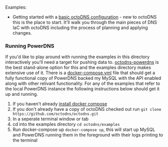 Examples:

* Getting started with a [basic octoDNS configuration](basic/) - new to octoDNS
  this is the place to start. It'll walk you through the main pieces of DNS IaC
  with octoDNS including the process of planning and applying changes.

### Running PowerDNS

If you'd like to play around with running the examples in this directory
interactively you'll need a target for pushing data to.
[octodns-powerdns](https://github.com/octodns/octodns-powerdns) is the best
stand-alone option for this and the examples directory makes extensive use of
it. There is a [docker-compose.yml](docker-compose.yml) file that should get a
fully functional copy of PowerDNS backed my MySQL with the API enabled along
with other relivant functionality. For any of the examples that refer to the
local PowerDNS instance the following instructions below should get it up and
running.

1. If you haven't already [install docker compose](https://docs.docker.com/compose/install/)
1. If you don't already have a copy of octoDNS checked out run `git clone https://github.com/octodns/octodns.git`
1. In a seperate terminal window or tab
1. cd into the examples directory `cd octodns/examples`
1. Run docker-compose up `docker-compose up`, this will start up MySQL and PowerDNS running them in the foreground with their logs printing to the terminal

